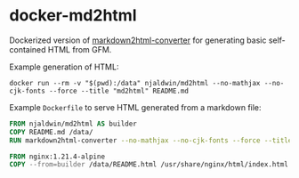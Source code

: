 # docker-md2html

Dockerized version of [markdown2html-converter](https://github.com/magiclen/markdown2html-converter) for generating basic self-contained HTML from GFM.

Example generation of HTML:

    docker run --rm -v "$(pwd):/data" njaldwin/md2html --no-mathjax --no-cjk-fonts --force --title "md2html" README.md

Example `Dockerfile` to serve HTML generated from a markdown file:

```Dockerfile
FROM njaldwin/md2html AS builder
COPY README.md /data/
RUN markdown2html-converter --no-mathjax --no-cjk-fonts --force --title "md2html" /data/README.md

FROM nginx:1.21.4-alpine
COPY --from=builder /data/README.html /usr/share/nginx/html/index.html
```
